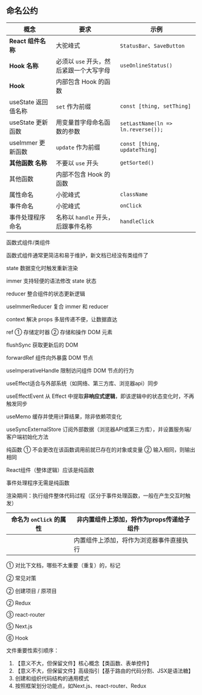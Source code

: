 ## 命名公约

| 概念                | 要求                                    | 示例                               |
| ------------------- | --------------------------------------- | ---------------------------------- |
| **React 组件名称**  | 大驼峰式                                | `StatusBar`、`SaveButton`          |
| **Hook 名称**       | 必须以 `use` 开头，然后紧跟一个大写字母 | `useOnlineStatus()`                |
| **Hook**            | 内部包含 Hook 的函数                    |                                    |
| useState 返回值名称 | `set` 作为前缀                          | `const [thing, setThing]`          |
| useState 更新函数   | 用变量首字母命名函数的参数              | `setLastName(ln => ln.reverse());` |
| useImmer 更新函数   | `update` 作为前缀                       | `const [thing, updateThing]`       |
| **其他函数 名称**   | 不要以 `use` 开头                       | `getSorted()`                      |
| 其他函数            | 内部不包含 Hook 的函数                  |                                    |
| 属性命名            | 小驼峰式                                | `className`                        |
| 事件命名            | 小驼峰式                                | `onClick`                          |
| 事件处理程序命名    | 名称以 `handle` 开头，后跟事件名称      | `handleClick`                      |



函数式组件/类组件

函数式组件通常更简洁和易于维护，新文档已经没有类组件了



state 数据变化时触发重新渲染



immer 支持轻便的语法修改 state 状态

reducer 整合组件的状态更新逻辑

useImmerReducer  复合 immer 和 reducer

context 解决 props 多层传递不便，让数据直达



ref ① 存储定时器 ② 存储和操作 DOM 元素

flushSync 获取更新后的 DOM

forwardRef 组件向外暴露 DOM 节点

useImperativeHandle 限制访问组件 DOM 节点的行为



useEffect适合与外部系统（如网络、第三方库、浏览器api）同步

useEffectEvent 从 Effect 中提取**非响应式逻辑**，即该逻辑中的状态变化时，不再触发同步



useMemo 缓存并使用计算结果，除非依赖项变化

useSyncExternalStore 订阅外部数据（浏览器API或第三方库），并设置服务端/客户端初始化方法



纯函数 ① 不会更改在该函数调用前就已存在的对象或变量 ② 输入相同，则输出相同

React组件（整体逻辑）应该是纯函数

事件处理程序无需是纯函数



渲染期间：执行组件整体代码过程（区分于事件处理函数，一般在产生交互时触发）



| 命名为 `onClick` 的属性 | 非内置组件上添加，将作为props传递给子组件 |
| ----------------------- | ----------------------------------------- |
|                         | 内置组件上添加，将作为浏览器事件直接执行  |







① 对比下文档，哪些不太重要（重复）的，标记

② 常见对策

② 创建项目 / 原项目

② Redux

③ react-router

⑤ Next.js

⑥ Hook



文件重要性索引顺序：



1. 【意义不大，但保留文件】核心概念【类函数、表单控件】
2. 【意义不大，但保留文件】高级指引【基于路由的代码分割、JSX是语法糖】
3. 创建和组织代码结构的通用模式
4. 按照框架划分功能点，如Next.js、react-router、Redux











